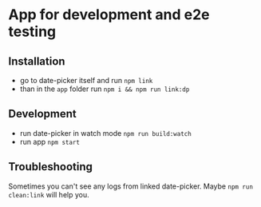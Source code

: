 # App for development and e2e testing

## Installation

- go to date-picker itself and run `npm link`
- than in the `app` folder run `npm i && npm run link:dp`

## Development

- run date-picker in watch mode `npm run build:watch`
- run app `npm start`

## Troubleshooting

Sometimes you can't see any logs from linked date-picker.
Maybe `npm run clean:link` will help you.

